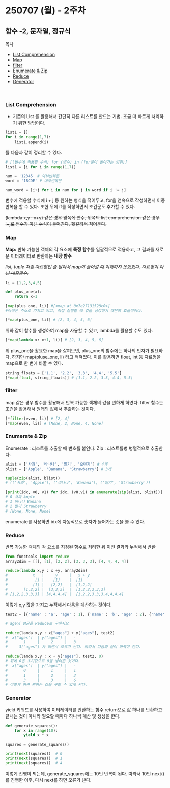 # 250707 (월) - 2주차
## 함수 -2, 문자열, 정규식

목차
- [List Comprehension](#list-comprehension)
- [Map](#map)
- [filter](#filter)
- [Enumerate & Zip](#filter)
- [Reduce](#reduce)
- [Generator](#generator)
<br/>

### List Comprehension
- 기존의 List 를 활용해서 간단히 다른 리스트를 만드는 기법. 조금 더 빠르게 처리하기 위한 방법이다.
```py
list1 = []
for i in range(1,7):
    list1.append(i)
```
를 다음과 같이 정리할 수 있다.
```py
# [(변수에 적용할 수식) for (변수) in (for문이 돌아가는 범위)]
list1 = [i for i in range(1,7)]
```
```py
num = '12345' # 외부반복문
word = '1BCDE' # 내부반복문

num_word = [i+j for i in num for j in word if i != j]
```
변수에 적용할 수식에 i + j 등 원하는 형식을 적어두고, for을 연속으로 작성하면서 이중반복을 할 수 있다. 또한 뒤에 if를 작성하면서 조건문도 추가할 수 있다.

~~(lambda x,y : x+y) 같은 경우 앞쪽에 변수, 위쪽의 list comprehension 같은 경우 i+j로 변수가 아닌 수식이 들어간다. 헷갈려서 적어둔다.~~

### Map
**Map:** 반복 가능한 객체의 각 요소에 **특정 함수**를 일괄적으로 적용하고, 그 결과를 새로운 이터레이터로 반환하는 **내장 함수**

~~*list, tuple 처럼 자료형인 줄 알아서 map이 들어갈 때 이해하지 못했었다. 자료형이 아닌 내장함수.*~~

```py
li = [1,2,3,4,5]

def plus_one(x):
    return x+1

[map(plus_one, li)] #[<map at 0x7e27131528c0>] 
#아직은 주소로 가지고 있고, 직접 실행할 때 값을 생성하기 때문에 효율적이다.

[*map(plus_one, li)] # [2, 3, 4, 5, 6]
```
위와 같이 함수를 생성하여 map을 사용할 수 있고, lambda를 활용할 수도 있다.

```py
[*map(lambda x: x+1, li)] # [2, 3, 4, 5, 6]
```

위 plus_one을 활요한 map을 살펴보면, plus_one의 함수에는 하나의 인자가 필요하다. 하지만 map(pluse_one, li) 라고 적혀있다. 이를 활용하면 float, int 등 자료형을 map으로 한 번에 바꿀 수 있다.
```py
string_floats = ['1.1', '2.2', '3.3', '4.4', '5.5'] 
[*map(float, string_floats)] # [1.1, 2.2, 3.3, 4.4, 5.5]
```

### filter
map 같은 경우 함수를 활용해서 반복 가능한 객체의 값을 변하게 하였다. filter 함수는 조건을 활용해서 원래의 값에서 추출하는 것이다.

```py
[*filter(even, li)] # [2, 4]
[*map(even, li)] # [None, 2, None, 4, None]
```

### Enumerate & Zip
Enumerate : 리스트를 추출할 때 번호를 붙인다.
Zip : 리스트를병 병렬적으로 추출한다.
```py
alist = ['사과', '바나나', '딸기', '오렌지'] # 4개
blist = ['Apple', 'Banana', 'Strawberry'] # 3개

tuple(zip(alist, blist)) 
# (('사과', 'Apple'), ('바나나', 'Banana'), ('딸기', 'Strawberry'))

[print(idx, v0, v1) for idx, (v0,v1) in enumerate(zip(alist, blist))]
# 0 사과 Apple
# 1 바나나 Banana
# 2 딸기 Strawberry
# [None, None, None]
```
enumerate를 사용하면 idx에 자동적으로 숫자가 들어가는 것을 볼 수 있다.

### Reduce
반복 가능한 객체의 각 요소를 지정된 함수로 처리한 뒤 이전 결과와 누적해서 반환

```py
from functools import reduce
array2dim = [[], [1], [2, 2], [3, 3, 3], [4, 4, 4, 4]]

reduce(lambda x,y : x +y, array2dim)
#           x   |     y     |   x + y
#            [] |    [1]    |  [1]
#           [1] |   [2,2]   |  [1,2,2]
#       [1,2,2] |  [3,3,3]  |  [1,2,2,3,3,3]
# [1,2,2,3,3,3] | [4,4,4,4] |  [1,2,2,3,3,3,4,4,4,4]
```
이렇게 x,y 값을 가지고 누적해서 다음을 계산하는 것이다.

```py
test2 = [{'name' : 'a', 'age' : 1}, {'name' : 'b', 'age' : 2}, {'name' : 'c', 'age' : 3}]

# age의 평균을 Reduce로 구하시오

reduce(lamda x,y : x["ages"] + y["ages"], test2)
#  x["ages"]  | y["ages"] |   -
#       1     |     2     |   3
#     3["ages"] 가 되면서 오류가 난다. 따라서 다음과 같이 바꿔야 한다.

reduce(lamda x,y : x + y["ages"], test2, 0)
# 뒤에 0은 초기값으로 0을 넣어준 것이다.
#  x["ages"]  | y["ages"] |   -
#       0     |     1     |   1
#       1     |     2     |   3
#       3     |     3     |   6
# 이렇게 하면 원하는 값을 구할 수 있게 된다.
```

### Generator
yield 키워드를 사용하여 이터레이터를 반환하는 함수
return으로 값 하나를 반환하고 끝내는 것이 아니라 필요할 때마다 하나씩 계산 및 생성을 한다. 

```py
def generate_squares():
    for x in range(10):
        yield x * x

squares = generate_squares()

print(next(squares))  # 0 
print(next(squares))  # 1
print(next(squares))  # 4
```
이렇게 진행이 되는데, generate_squares에는 10번 반복이 된다. 따라서 10번 next()를 진행한 이후, 다시 next를 하면 오류가 난다.